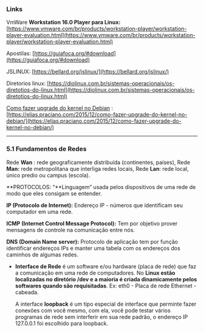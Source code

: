 ### Links

VmWare **Workstation 16.0 Player para Linux:** [https://www.vmware.com/br/products/workstation-player/workstation-player-evaluation.html](https://www.vmware.com/br/products/workstation-player/workstation-player-evaluation.html)

Apostilas: [https://guiafoca.org/#download](https://guiafoca.org/#download)

JSLINUX: [https://bellard.org/jslinux/](https://bellard.org/jslinux/)

Diretorios linux: [https://diolinux.com.br/sistemas-operacionais/os-diretotios-do-linux.html](https://diolinux.com.br/sistemas-operacionais/os-diretotios-do-linux.html)

[Como fazer upgrade do kernel no Debian](https://elias.praciano.com/2015/12/como-fazer-upgrade-do-kernel-no-debian/) : [https://elias.praciano.com/2015/12/como-fazer-upgrade-do-kernel-no-debian/](https://elias.praciano.com/2015/12/como-fazer-upgrade-do-kernel-no-debian/)

---

### 5.1 Fundamentos de Redes

Rede **Wan** : rede geograficamente distribuída (continentes, países), Rede **Man:** rede metropolitana que interliga redes locais, Rede **Lan**: rede local, único predio ou campus (escola).

**PROTOCOLOS: “**Linguagem” usada pelos dispositivos de uma rede de modo que eles consigam se entender.

**IP (Protocolo de Internet):**  Endereço IP - números que identificam seu computador em uma rede.

**ICMP (Internet Control Message Protocol):** Tem por objetivo prover mensagens de controle na comunicação entre nós.

**DNS (Domain Name server):** Protocolo de aplicação tem por função identificar endereços IPs e manter uma tabela com os endereços dos caminhos de algumas redes.

- **Interface de Rede** é um software e/ou hardware (placa de rede) que faz a comunicação em uma rede de computadores. No **Linux estão localizadas no diretório /dev e a maioria é criada dinamicamente pelos softwares quando são requisitadas**. Ex: eth0 - Placa de rede Ethernet - cabeada.
    
    A interface **loopback**  é um tipo especial de interface que perminte fazer conexões com você mesmo, com ela, você pode testar vários programas de rede sem interferir em sua rede padrão, o endereço IP 127.0.0.1 foi escolhido para loopback.
